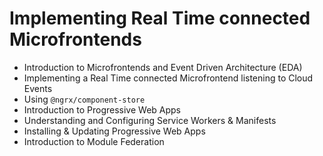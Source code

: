 # Implementing Real Time connected Microfrontends

- Introduction to Microfrontends and Event Driven Architecture (EDA)
- Implementing a Real Time connected Microfrontend listening to Cloud Events
- Using `@ngrx/component-store`
- Introduction to Progressive Web Apps
- Understanding and Configuring Service Workers & Manifests
- Installing & Updating Progressive Web Apps
- Introduction to Module Federation
